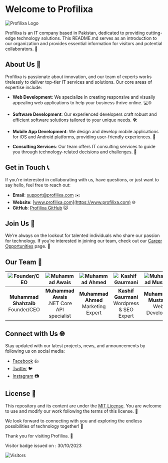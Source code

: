# Welcome to Profilixa

![Profilixa Logo](https://profilixa.com/images/logo/profilixa-logo-small.png)

Profilixa is an IT company based in Pakistan, dedicated to providing cutting-edge technology solutions. This README.md serves as an introduction to our organization and provides essential information for visitors and potential collaborators. 👋

## About Us 💼

Profilixa is passionate about innovation, and our team of experts works tirelessly to deliver top-tier IT services and solutions. Our core areas of expertise include:

- **Web Development**: We specialize in creating responsive and visually appealing web applications to help your business thrive online. 💻🌐

- **Software Development**: Our experienced developers craft robust and efficient software solutions tailored to your unique needs. 🛠️

- **Mobile App Development**: We design and develop mobile applications for iOS and Android platforms, providing user-friendly experiences. 📱

- **Consulting Services**: Our team offers IT consulting services to guide you through technology-related decisions and challenges. 🤝

## Get in Touch 📞

If you're interested in collaborating with us, have questions, or just want to say hello, feel free to reach out:

- **Email**: [support@profilixa.com](mailto:support@profilixa.com) ✉️
- **Website**: [www.profilixa.com](https://www.profilixa.com) 🌐
- **GitHub**: [Profilixa GitHub](https://github.com/profilixa) 🐱

## Join Us 🚀

We're always on the lookout for talented individuals who share our passion for technology. If you're interested in joining our team, check out our [Career Opportunities](link_to_career_opportunities.md) page. 🌟


## Our Team 👥

| ![Founder/CEO](link_to_founder_picture.png) | ![Muhammad Awais](link_to_johns_profile_picture.png) | ![Muhammad Ahmed](link_to_janes_profile_picture.png) | ![Kashif Gaurmani](link_to_alexs_profile_picture.png) | ![Muhammad Mustafa](link_to_emilys_profile_picture.png) |
|:--:|:--:|:--:|:--:|:--:|
| **Muhammad Shahzaib**<br>Founder/CEO | **Muhammad Awais**<br>.NET Core API specialist | **Muhammad Ahmed**<br>Marketing Expert | **Kashif Gaurmani**<br>Wordpress & SEO Expert | **Muhammad Mustafa**<br>Web Developer |









## Connect with Us 🌐

Stay updated with our latest projects, news, and announcements by following us on social media:

- [Facebook](https://www.facebook.com/profilixa) 👍
- [Twitter](https://twitter.com/profilixa) 🐦
- [Instagram](https://www.instagram.com/profilixa/) 📷

## License 📜

This repository and its content are under the [MIT License](link_to_license.md). You are welcome to use and modify our work following the terms of this license. 📄

We look forward to connecting with you and exploring the endless possibilities of technology together! 🚀

Thank you for visiting Profilixa. 🙌

Visitor badge issued on : 30/10/2023

![Visitors](https://api.visitorbadge.io/api/combined?path=https%3A%2F%2Fgithub.com%2Fprofilixa&countColor=%23263759&style=plastic&labelStyle=upper)

